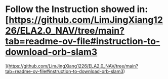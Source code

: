 # Follow the Instruction showed in: [https://github.com/LimJingXiang1226/ELA2.0_NAV/tree/main?tab=readme-ov-file#instruction-to-download-orb-slam3
](https://github.com/LimJingXiang1226/ELA2.0_NAV/tree/main?tab=readme-ov-file#instruction-to-download-orb-slam3)
